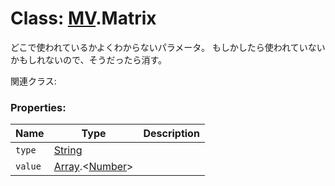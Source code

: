 # Class: [MV](MV.md).Matrix
どこで使われているかよくわからないパラメータ。
もしかしたら使われていないかもしれないので、そうだったら消す。

関連クラス: 

### Properties:

| Name | Type | Description |
| --- | --- | --- |
| `type` | [String](String.md) |  |
| `value` | [Array](Array.md).&lt;[Number](Number.md)&gt; |  |

